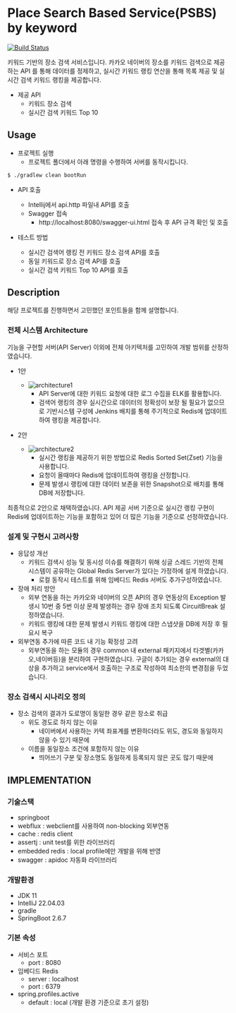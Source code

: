 # Place Search Based Service(PSBS) by keyword
[![Build Status](https://travis-ci.org/dwyl/esta.svg?branch=master)](https://travis-ci.org/)

키워드 기반의 장소 검색 서비스입니다. 카카오 네이버의 장소를 키워드 검색으로 제공하는 API 를 통해 데이터를 
정제하고, 실시간 키워드 랭킹 연산을 통해 목록 제공 및 실시간 검색 키워드 랭킹을 제공합니다.  

* 제공 API
  * 키워드 장소 검색
  * 실시간 검색 키워드 Top 10


## Usage
* 프로젝트 실행
  * 프로젝트 폴더에서 아래 명령을 수행하여 서버를 동작시킵니다.
```sh
$ ./gradlew clean bootRun
```

* API 호출
  * Intellij에서 api.http 파일내 API를 호출
  * Swagger 접속
    * http://localhost:8080/swagger-ui.html 접속 후 API 규격 확인 및 호출
    

* 테스트 방법
  * 실시간 검색어 랭킹 전 키워드 장소 검색 API를 호출
  * 동일 키워드로 장소 검색 API를 호출
  * 실시간 검색 키워드 Top 10 API를 호출
  
## Description  
 해당 프로젝트를 진행하면서 고민했던 포인트들을 함께 설명합니다.
### 전체 시스템 Architecture
기능을 구현할 서버(API Server) 이외에 전체 아키텍처를 고민하여 개발 범위를 산정하였습니다.
* 1안
  * ![architecture1](https://user-images.githubusercontent.com/10949665/170044674-568ec367-168b-426f-99e1-0c7551e55b07.png)
    * API Server에 대한 키워드 요청에 대한 로그 수집을 ELK를 활용합니다.
    * 검색어 랭킹의 경우 실시간으로 데이터의 정확성이 보장 될 필요가 없으므로 기반시스템 구성에 Jenkins 배치를 통해 주기적으로 Redis에 업데이트하여 랭킹을 제공합니다.
    

* 2안
  * ![architecture2](https://user-images.githubusercontent.com/10949665/170044658-bfa54706-44a2-4d98-85d6-d794f762990b.png)
    * 실시간 랭킹을 제공하기 위한 방법으로 Redis Sorted Set(Zset) 기능을 사용합니다.
    * 요청이 올때마다 Redis에 업데이트하여 랭킹을 산정합니다.
    * 문제 발생시 랭킹에 대한 데이터 보존을 위한 Snapshot으로 배치를 통해 DB에 저장합니다.

최종적으로 2안으로 채택하였습니다. API 제공 서버 기준으로 실시간 랭킹 구현이 Redis에 업데이트하는 기능을 포함하고 있어 더 많은 기능을 기준으로 선정하였습니다.   

### 설계 및 구현시 고려사항
* 응답성 개선
  * 키워드 검색시 성능 및 동시성 이슈를 해결하기 위해 싱글 스레드 기반의 전체 시스템이 공유하는 Global Redis Server가 있다는 가정하에 설게 하였습니다.
    * 로컬 동작시 테스트를 위해 임베디드 Redis 서버도 추가구성하였습니다.
* 장애 처리 방안 
  * 외부 연동을 하는 카카오와 네이버의 오픈 API의 경우 연동상의 Exception 발생시 10번 중 5번 이상 문제 발생하는 경우 장애 조치 되도록 CircuitBreak 설정하였습니다.
  * 키워드 랭킹에 대한 문제 발생시 키워드 랭킹에 대한 스냅샷을 DB에 저장 후 필요시 복구
* 외부연동 추가에 따른 코드 내 기능 확정성 고려
  * 외부연동을 하는 모듈의 경우  common 내  external 패키지에서 타겟별(카카오,네이버등)을 분리하여 구현하였습니다. 구글이 추가되는 경우 external의 대상을 추가하고 service에서 호출하는 구조로 작성하여 최소한의 변경점을 두었습니다.
  
### 장소 검색시 시나리오 정의
* 장소 검색의 결과가 도로명이 동일한 경우 같은 장소로 취급
  * 위도 경도로 하지 않는 이유
    * 네이버에서 사용하는 카텍 좌표계를 변환하더라도 위도, 경도와 동일하지 않을 수 있기 때문에
  * 이름을 동일장소 조건에 포함하지 않는 이유
    * 띄어쓰기 구분 및 장소명도 동일하게 등록되지 않은 곳도 많기 때문에

## IMPLEMENTATION
### 기술스택
  * springboot
  * webflux : webclient를 사용하여 non-blocking 외부연동
  * cache : redis client 
  * assertj : unit test를 위한 라이브러리
  * embedded redis : local profile에만 개발을 위해 반영
  * swagger : apidoc 자동화 라이브러리

### 개발환경
* JDK 11
* IntelliJ 22.04.03
* gradle
* SpringBoot 2.6.7 

### 기본 속성
* 서비스 포트
    * port : 8080
* 임베디드 Redis
  * server : localhost
  * port : 6379
* spring.profiles.active
    * default : local (개발 환경 기준으로 초기 설정)


